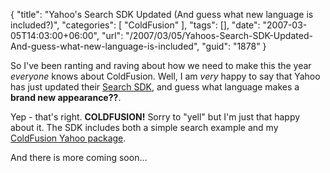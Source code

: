 {
	"title": "Yahoo's Search SDK Updated (And guess what new language is included?)",
	"categories": [
		"ColdFusion"
	],
	"tags": [],
	"date": "2007-03-05T14:03:00+06:00",
	"url": "/2007/03/05/Yahoos-Search-SDK-Updated-And-guess-what-new-language-is-included",
	"guid": "1878"
}

So I've been ranting and raving about how we need to make this the year <i>everyone</i> knows about ColdFusion. Well, I am <i>very</i> happy to say that Yahoo has just updated their <a href="http://developer.yahoo.com/search/">Search SDK</a>, and guess what language makes a <b>brand new appearance??</b>.
<!--more-->
Yep - that's right. <b>COLDFUSION!</b> Sorry to "yell" but I'm just that happy about it. The SDK includes both a simple search example and my <a href="http://cfyahoo.riaforge.org/">ColdFusion Yahoo package</a>.

And there is more coming soon...